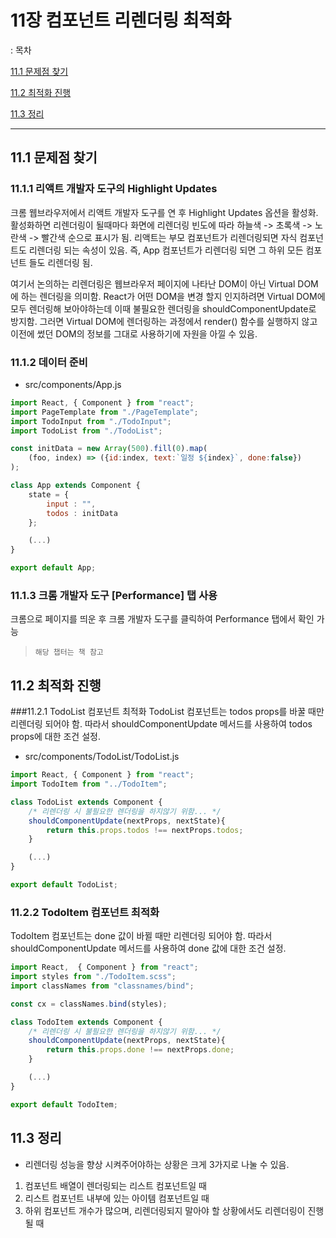 # 11장 컴포넌트 리렌더링 최적화

: 목차

[11.1 문제점 찾기](#11.1-문제점-찾기) 

[11.2 최적화 진행](#11.2-최적화-진행) 

[11.3 정리](#11.3-정리)

----------
 
## 11.1 문제점 찾기

### 11.1.1 리액트 개발자 도구의 Highlight Updates
크롬 웹브라우저에서 리액트 개발자 도구를 연 후 Highlight Updates 옵션을 활성화. 
활성화하면 리렌더링이 될때마다 화면에 리렌더링 빈도에 따라 하늘색 -> 초록색 -> 노란색 -> 빨간색 순으로 표시가 됨.
리액트는 부모 컴포넌트가 리렌더링되면 자식 컴포넌트도 리렌더링 되는 속성이 있음. 즉, App 컴포넌트가 리렌더링 되면
그 하위 모든 컴포넌트 들도 리렌더링 됨.

여기서 논의하는 리렌더링은 웹브라우저 페이지에 나타난 DOM이 아닌 Virtual DOM에 하는 렌더링을 의미함. 
React가 어떤 DOM을 변경 할지 인지하려면 Virtual DOM에 모두 렌더링해 보아야하는데 이때 불필요한 렌더링을
shouldComponentUpdate로 방지함. 그러면 Virtual DOM에 렌더링하는 과정에서 render() 함수를 실행하지 않고
이전에 썼던 DOM의 정보를 그대로 사용하기에 자원을 아낄 수 있음.

### 11.1.2 데이터 준비
- src/components/App.js
```javascript
import React, { Component } from "react";
import PageTemplate from "./PageTemplate";
import TodoInput from "./TodoInput";
import TodoList from "./TodoList";

const initData = new Array(500).fill(0).map(
    (foo, index) => ({id:index, text:`일정 ${index}`, done:false})
);

class App extends Component {
    state = {
        input : "",
        todos : initData
    };

    (...)
}

export default App;
```
### 11.1.3 크롬 개발자 도구 [Performance] 탭 사용
크롬으로 페이지를 띄운 후 크롬 개발자 도구를 클릭하여 Performance 탭에서 확인 가능
> `해당 챕터는 책 참고` 

## 11.2 최적화 진행

###11.2.1 TodoList 컴포넌트 최적화
TodoList 컴포넌트는 todos props를 바꿀 때만 리렌더링 되어야 함. 
따라서 shouldComponentUpdate 메서드를 사용하여 todos props에 대한 조건 설정.
- src/components/TodoList/TodoList.js
```javascript
import React, { Component } from "react";
import TodoItem from "../TodoItem";

class TodoList extends Component {
    /* 리렌더링 시 불필요한 렌더링을 하지않기 위함... */
    shouldComponentUpdate(nextProps, nextState){
        return this.props.todos !== nextProps.todos;
    }

    (...)
}

export default TodoList;
```

### 11.2.2 TodoItem 컴포넌트 최적화 
TodoItem 컴포넌트는 done 값이 바뀔 때만 리렌더링 되어야 함.
따라서 shouldComponentUpdate 메서드를 사용하여 done 값에 대한 조건 설정.
```javascript
import React,  { Component } from "react";
import styles from "./TodoItem.scss";
import classNames from "classnames/bind";

const cx = classNames.bind(styles);

class TodoItem extends Component {
    /* 리렌더링 시 불필요한 렌더링을 하지않기 위함... */
    shouldComponentUpdate(nextProps, nextState){
        return this.props.done !== nextProps.done;
    }

    (...)
}

export default TodoItem;
```
## 11.3 정리
- 리렌더링 성능을 향상 시켜주어야하는 상황은 크게 3가지로 나눌 수 있음.
1.  컴포넌트 배열이 렌더링되는 리스트 컴포넌트일 때
2. 리스트 컴포넌트 내부에 있는 아이템 컴포넌트일 때
3. 하위 컴포넌트 개수가 많으며, 리렌더링되지 말아야 할 상황에서도 리렌더링이 진행될 때

